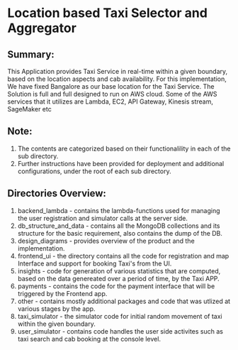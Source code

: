 # Location based Taxi Selector and Aggregator

Summary:
-------
This Application provides Taxi Service in real-time within a given boundary, based on the location aspects and cab availability.
For this implementation, We have fixed Bangalore as our base location for the Taxi Service. The Solution is full and full designed to run on AWS cloud.
Some of the AWS services that it utilizes are Lambda, EC2, API Gateway, Kinesis stream, SageMaker etc 

Note:
-----
1. The contents are categorized based on their functionalility in each of the sub directory.
2. Further instructions have been provided for deployment and additional configurations, under the root of each sub directory.

Directories Overview:
-------------
  1. backend_lambda - contains the lambda-functions used for managing the user registration and simulator calls at the server side. 
  2. db_structure_and_data - contains all the MongoDB collections and its structure for the basic requirement, also contains the dump of the DB. 
  3. design_diagrams - provides overview of the product and the implementation.
  4. frontend_ui - the directory contains all the code for registration and map Interface and support for booking Taxi's from the UI.
  5. insights - code for generation of various statistics that are computed, based on the data genereated over a period of time, by the Taxi APP.
  6. payments - contains the code for the payment interface that will be triggered by the Frontend app.
  7. other - contains mostly additional packages and code that was utlized at various stages by the app. 
  8. taxi_simulator - the simulator code for initial random movement of taxi within the given boundary.
  9. user_simulator - contains code handles the user side activites such as taxi search and cab booking at the console level.
